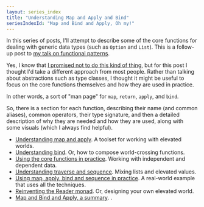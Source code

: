 ```yaml
---
layout: series_index
title: "Understanding Map and Apply and Bind"
seriesIndexId: "Map and Bind and Apply, Oh my!"
---
```


In this series of posts, I'll attempt to describe some of the core functions for dealing with generic data types (such as `Option` and `List`).
This is a follow-up post to [my talk on functional patterns](http://fsharpforfunandprofit.com/fppatterns/).

Yes, I know that [I promised not to do this kind of thing](../posts/why-i-wont-be-writing-a-monad-tutorial/index.md),
but for this post I thought I'd take a different approach from most people. Rather than talking about abstractions such as type classes,
I thought it might be useful to focus on the core functions themselves and how they are used in practice.

In other words, a sort of "man page" for `map`, `return`, `apply`, and `bind`.  

So, there is a section for each function, describing their name (and common aliases), common operators, their type signature,
and then a detailed description of why they are needed and how they are used, along with some visuals (which I always find helpful).  



* [Understanding map and apply](../posts/elevated-world.md). A toolset for working with elevated worlds.
* [Understanding bind](../posts/elevated-world-2.md). Or, how to compose world-crossing functions.
* [Using the core functions in practice](../posts/elevated-world-3.md). Working with independent and dependent data.
* [Understanding traverse and sequence](../posts/elevated-world-4.md). Mixing lists and elevated values.
* [Using map, apply, bind and sequence in practice](../posts/elevated-world-5.md). A real-world example that uses all the techniques.
* [Reinventing the Reader monad](../posts/elevated-world-6.md). Or, designing your own elevated world.
* [Map and Bind and Apply, a summary](../posts/elevated-world-7.md). .
